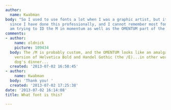 ```yaml
---
author:
  name: Kwabman
body: "So I used to use fonts a lot when I was a graphic artist, but it has been years
  since I have done this professionally, and I cannot remember most fonts anymore!\r\n\r\nI
  am trying to ID the M in momentum as well as the OMENTUM part of the company name"
comments:
- author:
    name: oldnick
    picture: 109434
  body: The /M is probably custom, and the OMENTUM looks like an amalgam of a unicase
    version of Helvetica Bold and Handel Gothic (the /E)...in other words, a real
    dog's dinner...
  created: '2013-07-02 16:58:45'
- author:
    name: Kwabman
  body: 'Thank you! '
  created: '2013-07-02 17:25:38'
date: '2013-07-02 16:14:08'
title: What font is this?

---
```

